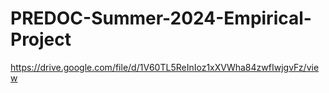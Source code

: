 # PREDOC-Summer-2024-Empirical-Project

https://drive.google.com/file/d/1V60TL5ReInIoz1xXVWha84zwfIwjgvFz/view
